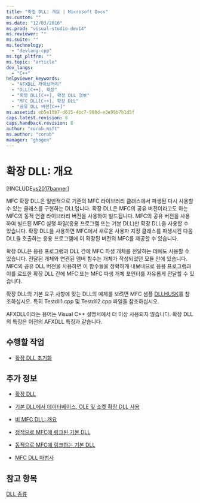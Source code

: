 ```yaml
---
title: "확장 DLL: 개요 | Microsoft Docs"
ms.custom: ""
ms.date: "12/03/2016"
ms.prod: "visual-studio-dev14"
ms.reviewer: ""
ms.suite: ""
ms.technology: 
  - "devlang-cpp"
ms.tgt_pltfrm: ""
ms.topic: "article"
dev_langs: 
  - "C++"
helpviewer_keywords: 
  - "AFXDLL 라이브러리"
  - "DLL[C++], 확장"
  - "확장 DLL[C++], 확장 DLL 정보"
  - "MFC DLL[C++], 확장 DLL"
  - "공유 DLL 버전[C++]"
ms.assetid: eb5e10b7-d615-4bc7-908d-e3e99b7b1d5f
caps.latest.revision: 8
caps.handback.revision: 8
author: "corob-msft"
ms.author: "corob"
manager: "ghogen"
---
```

# 확장 DLL: 개요
[!INCLUDE[vs2017banner](../assembler/inline/includes/vs2017banner.md)]

MFC 확장 DLL은 일반적으로 기존의 MFC 라이브러리 클래스에서 파생된 다시 사용할 수 있는 클래스를 구현하는 DLL입니다.  확장 DLL은 MFC의 공유 버전이라고도 하는 MFC의 동적 연결 라이브러리 버전을 사용하여 빌드됩니다.  MFC의 공유 버전을 사용하여 빌드된 MFC 실행 파일\(응용 프로그램 또는 기본 DLL\)만 확장 DLL을 사용할 수 있습니다.  확장 DLL을 사용하면 MFC에서 새로운 사용자 지정 클래스를 파생시킨 다음 DLL을 호출하는 응용 프로그램에 이 확장된 버전의 MFC를 제공할 수 있습니다.  
  
 확장 DLL은 응용 프로그램과 DLL 간에 MFC 파생 개체를 전달하는 데에도 사용할 수 있습니다.  전달된 개체와 연관된 멤버 함수는 개체가 작성되었던 모듈 안에 있습니다.  MFC의 공유 DLL 버전을 사용하면 이 함수들을 정확하게 내보내므로 응용 프로그램과 이를 로드한 확장 DLL 간에 MFC 또는 MFC 파생 개체 포인터를 자유롭게 전달할 수 있습니다.  
  
 확장 DLL의 기본 요구 사항에 맞는 DLL의 예제를 보려면 MFC 샘플 [DLLHUSK](http://msdn.microsoft.com/ko-kr/dfcaa6ff-b8e2-4efd-8100-ee3650071f90)를 참조하십시오.  특히 Testdll1.cpp 및 Testdll2.cpp 파일을 참조하십시오.  
  
 AFXDLL이라는 용어는 Visual C\+\+ 설명서에서 더 이상 사용되지 않습니다.  확장 DLL의 특징은 이전의 AFXDLL 특징과 같습니다.  
  
## 수행할 작업  
  
-   [확장 DLL 초기화](../build/initializing-extension-dlls.md)  
  
## 추가 정보  
  
-   [확장 DLL](../build/extension-dlls.md)  
  
-   [기본 DLL에서 데이터베이스, OLE 및 소켓 확장 DLL 사용](../build/using-database-ole-and-sockets-extension-dlls-in-regular-dlls.md)  
  
-   [비 MFC DLL: 개요](../build/non-mfc-dlls-overview.md)  
  
-   [정적으로 MFC에 링크된 기본 DLL](../build/regular-dlls-statically-linked-to-mfc.md)  
  
-   [동적으로 MFC에 링크하는 기본 DLL](../build/regular-dlls-dynamically-linked-to-mfc.md)  
  
-   [MFC DLL 마법사](../mfc/reference/mfc-dll-wizard.md)  
  
## 참고 항목  
 [DLL 종류](../build/kinds-of-dlls.md)